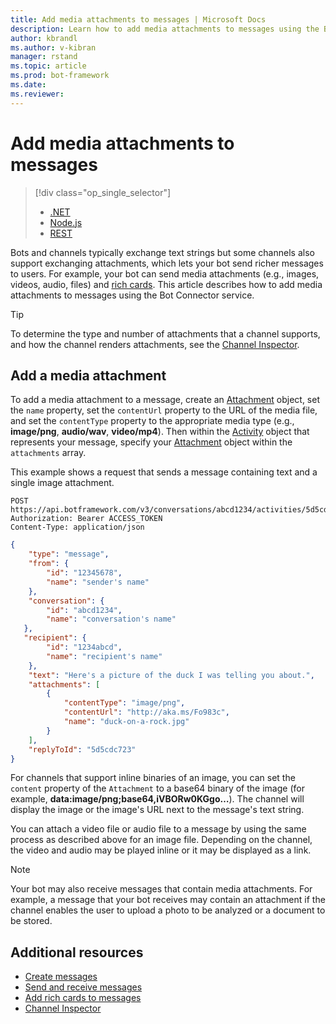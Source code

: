 ```yaml
---
title: Add media attachments to messages | Microsoft Docs
description: Learn how to add media attachments to messages using the Bot Connector service. 
author: kbrandl
ms.author: v-kibran
manager: rstand
ms.topic: article
ms.prod: bot-framework
ms.date: 
ms.reviewer: 
---
```


# Add media attachments to messages
> [!div class="op_single_selector"]
> - [.NET](../dotnet/bot-builder-dotnet-add-media-attachments.md)
> - [Node.js](../nodejs/bot-builder-nodejs-send-receive-attachments.md)
> - [REST](../rest-api/bot-framework-rest-connector-add-media-attachments.md)

Bots and channels typically exchange text strings but some channels also support exchanging attachments, which lets your bot send richer messages to users. For example, your bot can send media attachments (e.g., images, videos, audio, files) and [rich cards](~/rest-api/bot-framework-rest-connector-add-rich-cards.md). This article describes how to add media attachments to messages using the Bot Connector service.

> [!TIP]
> To determine the type and number of attachments that a channel supports, and how the channel renders attachments, 
> see the [Channel Inspector][ChannelInspector].

## Add a media attachment  

To add a media attachment to a message, create an [Attachment][Attachment] object, set the `name` property, set the `contentUrl` property to the URL of the media file, and set the `contentType` property to the appropriate media type (e.g., **image/png**, **audio/wav**, **video/mp4**). Then within the [Activity][Activity] object that represents your message, specify your [Attachment][Attachment] object within the `attachments` array. 

This example shows a request that sends a message containing text and a single image attachment.

```http
POST https://api.botframework.com/v3/conversations/abcd1234/activities/5d5cdc723
Authorization: Bearer ACCESS_TOKEN
Content-Type: application/json
```

```json
{
    "type": "message",
    "from": {
        "id": "12345678",
        "name": "sender's name"
    },
    "conversation": {
        "id": "abcd1234",
        "name": "conversation's name"
   },
   "recipient": {
        "id": "1234abcd",
        "name": "recipient's name"
    },
    "text": "Here's a picture of the duck I was telling you about.",
    "attachments": [
        {
            "contentType": "image/png",
            "contentUrl": "http://aka.ms/Fo983c",
            "name": "duck-on-a-rock.jpg"
        }
    ],
    "replyToId": "5d5cdc723"
}
```

For channels that support inline binaries of an image, you can set the `content` property of the `Attachment` to a base64 binary of the image (for example, **data:image/png;base64,iVBORw0KGgo…**). The channel will display the image or the image's URL next to the message's text string.

You can attach a video file or audio file to a message by using the same process as described above for an image file. Depending on the channel, the video and audio may be played inline or it may be displayed as a link.

> [!NOTE] 
> Your bot may also receive messages that contain media attachments.
> For example, a message that your bot receives may contain an attachment 
> if the channel enables the user to upload a photo to be analyzed or a document to be stored.

## Additional resources

- [Create messages](~/rest-api/bot-framework-rest-connector-create-messages.md)
- [Send and receive messages](~/rest-api/bot-framework-rest-connector-send-and-receive-messages.md)
- [Add rich cards to messages](~/rest-api/bot-framework-rest-connector-add-rich-cards.md)
- [Channel Inspector][ChannelInspector]

[ChannelInspector]: https://docs.botframework.com/en-us/channel-inspector/channels/Skype/#navtitle

[Activity]: ~/rest-api/bot-framework-rest-connector-api-reference.md#activity-object
[Attachment]: ~/rest-api/bot-framework-rest-connector-api-reference.md#attachment-object
